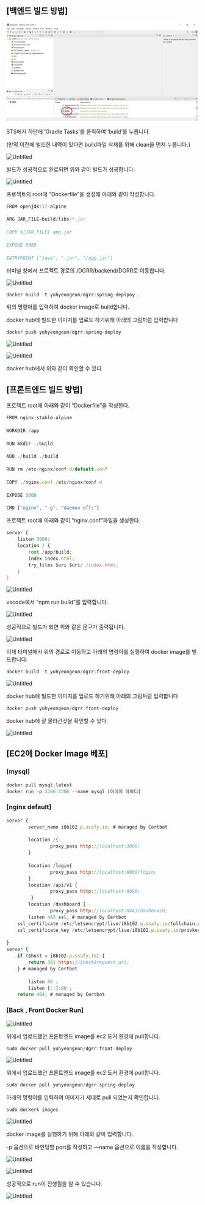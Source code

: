 ## [백엔드 빌드 방법]

![Untitled](img/1)

STS에서 하단에 ‘Gradle Tasks’를 클릭하여 ‘build’를 누릅니다.

(만약 이전에 빌드한 내역이 있다면 build파일 삭제를 위해 clean을 먼저 누릅니다.)

![Untitled](https://lab.ssafy.com/s08-webmobile1-sub2/S08P12B102/-/blob/main/exec/img/2.png)

빌드가 성공적으로 완료되면 위와 같이 빌드가 성공합니다.

![Untitled](https://lab.ssafy.com/s08-webmobile1-sub2/S08P12B102/-/blob/main/exec/img/3.png)

프로젝트의 root에 “Dockerfile”을 생성해 아래와 같이 작성합니다.

```jsx
FROM openjdk:17-alpine

ARG JAR_FILE=build/libs/*.jar

COPY ${JAR_FILE} app.jar

EXPOSE 8080

ENTRYPOINT ["java", "-jar", "/app.jar"]
```

터미널 창에서 프로젝트 경로의 /DGRR/backend/DGRR로 이동합니다.

![Untitled](https://lab.ssafy.com/s08-webmobile1-sub2/S08P12B102/-/blob/main/exec/img/4.png)

```jsx
docker build -t yuhyeongeun/dgrr:spring-deplpoy .
```

위의 명령어를 입력하여 docker image로 build합니다.

docker hub에 빌드한 이미지를 업로드 하기위해 아래의 그림처럼 입력합니다

```jsx
docker push yuhyeongeun/dgrr:spring-deploy
```

![Untitled](https://lab.ssafy.com/s08-webmobile1-sub2/S08P12B102/-/blob/main/exec/img/5.png)

![Untitled](https://lab.ssafy.com/s08-webmobile1-sub2/S08P12B102/-/blob/main/exec/img/6.png)

docker hub에서 위와 같이 확인할 수 있다.

## [프론트엔드 빌드 방법]

프로젝트 root에 아래와 같이 “Dockerfile”을 작성한다.

```jsx
FROM nginx:stable-alpine

WORKDIR /app

RUN mkdir ./build

ADD ./build ./build

RUN rm /etc/nginx/conf.d/default.conf

COPY ./nginx.conf /etc/nginx/conf.d

EXPOSE 3000

CMD ["nginx", "-g", "daemon off;"]
```

프로젝트 root에 아래와 같이 “nginx.conf”파일을 생성한다.

```jsx
server {
    listen 3000;
    location / {
        root /app/build;
        index index.html;
        try_files $uri $uri/ /index.html;
    }
}
```

![Untitled](https://lab.ssafy.com/s08-webmobile1-sub2/S08P12B102/-/blob/main/exec/img/7.png)

vscode에서 “npm run build”를 입력합니다.

![Untitled](https://lab.ssafy.com/s08-webmobile1-sub2/S08P12B102/-/blob/main/exec/img/8.png)

성공적으로 빌드가 되면 위와 같은 문구가 출력됩니다.

![Untitled](https://lab.ssafy.com/s08-webmobile1-sub2/S08P12B102/-/blob/main/exec/img/9.png)

이제 터미널에서 위의 경로로 이동하고 아래의 명령어를 실행하여 docker image를 빌드합니다.

```jsx
docker build -t yuhyeongeun/dgrr:front-deploy
```

![Untitled](https://lab.ssafy.com/s08-webmobile1-sub2/S08P12B102/-/blob/main/exec/img/10.png)

docker hub에 빌드한 이미지를 업로드 하기위해 아래의 그림처럼 입력합니다

```jsx
docker push yuhyeongeun/dgrr:front-deploy
```

docker hub에 잘 올라간것을 확인할 수 있다. 

![Untitled](https://lab.ssafy.com/s08-webmobile1-sub2/S08P12B102/-/blob/main/exec/img/11.png)

## [EC2에 Docker Image 베포]

### [mysql]

```jsx
docker pull mysql:latest 
docker run -p 3306:3306 --name mysql [이미지 아이디]
```

### [nginx default]

```jsx
server {
        server_name i8b102.p.ssafy.io; # managed by Certbot

	    location /{
                proxy_pass http://localhost:3000;
        }

        location /login{
                proxy_pass http://localhost:8080/login;
        }
        location /api/v1 {
                proxy_pass http://localhost:8080;
         }
        location /dashboard {
                proxy_pass http://localhost:8443/dashboard;
		listen 443 ssl; # managed by Certbot
    ssl_certificate /etc/letsencrypt/live/i8b102.p.ssafy.io/fullchain.pem; # managed by Certbot
    ssl_certificate_key /etc/letsencrypt/live/i8b102.p.ssafy.io/privkey.pem; # managed by Certbot

}
server {
    if ($host = i8b102.p.ssafy.io) {
        return 301 https://$host$request_uri;
    } # managed by Certbot

        listen 80 ;
        listen [::]:80 ;
    return 404; # managed by Certbot

```

### [Back , Front Docker Run]

![Untitled](https://lab.ssafy.com/s08-webmobile1-sub2/S08P12B102/-/blob/main/exec/img/12.png)

위에서 업로드했던 프론트엔드 image를 ec2 도커 환경에 pull합니다.

```jsx
sudo docker pull yuhyeongeun/dgrr:front-deploy
```

![Untitled](https://lab.ssafy.com/s08-webmobile1-sub2/S08P12B102/-/blob/main/exec/img/13.png)

위에서 업로드했던 프론트엔드 image를 ec2 도커 환경에 pull합니다.

```jsx
sudo docker pull yuhyeongeun/dgrr:spring-deploy
```

아래의 명령어를 입력하여 이미지가 제대로 pull 되었는지 확인합니다.

```jsx
sudo dockerk images
```

![Untitled](https://lab.ssafy.com/s08-webmobile1-sub2/S08P12B102/-/blob/main/exec/img/15.png)

docker image를 실행하기 위해 아래와 같이 입력합니다.

-p 옵션으로 바인딩할 port를 작성하고 —name 옵션으로 이름을 작성합니다.

![Untitled](https://lab.ssafy.com/s08-webmobile1-sub2/S08P12B102/-/blob/main/exec/img/16)

![Untitled](https://lab.ssafy.com/s08-webmobile1-sub2/S08P12B102/-/blob/main/exec/img/17)

성공적으로 run이 진행됨을 알 수 있습니다.

![Untitled](https://lab.ssafy.com/s08-webmobile1-sub2/S08P12B102/-/blob/main/exec/img/18)
